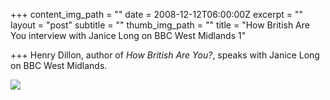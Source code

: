 +++
content_img_path = ""
date = 2008-12-12T06:00:00Z
excerpt = ""
layout = "post"
subtitle = ""
thumb_img_path = ""
title = "How British Are You interview with Janice Long on BBC West Midlands 1"

+++
Henry Dillon, author of _How British Are You?_, speaks with Janice Long on BBC West Midlands.

![](http://howbritishareyou.com/wp-content/themes/vigilance/images/HeaderChild.jpg)